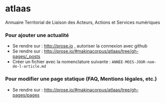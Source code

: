 atlaas
======

Annuaire Territorial de Liaison des Acteurs, Actions et Services numériques

### Pour ajouter une actualité
- Se rendre sur : http://prose.io , autoriser la connexion avec github
- Se rendre sur : http://prose.io/#makinacorpus/atlaas/tree/gh-pages/_posts
- Créer un fichier avec la nomenclature suivante :
`ANNÉE-MOIS-JOUR-nom-de-l-article.md`

### Pour modifier une page statique (FAQ, Mentions légales, etc.)
- Se rendre sur : http://prose.io/#makinacorpus/atlaas/tree/gh-pages/pages
